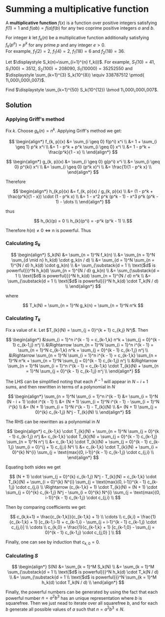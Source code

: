 # Summing a multiplicative function

A <b>multiplicative function</b> $f(x)$ is a function over positive integers satisfying $f(1)=1$ and $f(a b)=f(a) f(b)$ for any two coprime positive integers $a$ and $b$.

For integer $k$ let $f_k(n)$ be a multiplicative function additionally satisfying $f_k(p^e)=p^k$ for any prime $p$ and any integer $e > 0$.<br /> 
For example, $f_1(2)=2$, $f_1(4)=2$, $f_1(18)=6$ and $f_2(18)=36$.

Let $\displaystyle S_k(n)=\sum_{i=1}^{n} f_k(i)$.
For example, $S_1(10)=41$, $S_1(100)=3512$, $S_2(100)=208090$, $S_1(10000)=35252550$ and $\displaystyle \sum_{k=1}^{3} S_k(10^{8}) \equiv 338787512 \pmod{ 1\,000\,000\,007}$.

Find $\displaystyle \sum_{k=1}^{50} S_k(10^{12}) \bmod 1\,000\,000\,007$.

## Solution

### Applying Griff's method

Fix $k$. Choose $g_{k}(n) = n^k$. Applying Griff's method we get:

$$
\begin{align*}
f_{k, p}(x)
&= \sum_{i \geq 0} f(p^i) x^i \\
&= 1 + \sum_{i \geq 1} p^k x^i \\
&= 1 - p^k + p^k \sum_{i \geq 0}  x^i \\
&= 1 - p^k + \frac{p^k}{1 - x} \\
\end{align*}
$$

$$
\begin{align*}
g_{k, p}(x)
&= \sum_{i \geq 0} g(p^i) x^i \\
&= \sum_{i \geq 0} p^{ki} x^i \\
&= \sum_{i \geq 0} (p^k x)^i \\
&= \frac{1}{1 - p^k x} \\
\end{align*}
$$

Therefore

$$
\begin{align*}
h_{k,p}(x)
&= f_{k, p}(x) / g_{k, p}(x) \\
&= (1 - p^k + \frac{p^k}{1 - x}) \cdot (1 - p^k x) \\
&= 1 - x^2 p^k (p^k - 1) - x^3 p^k (p^k - 1) - \dots \\
\end{align*}
$$

thus

$$
h_{k}(p) = 0 \\
h_{k}(p^i) = -p^k (p^k - 1) \\
$$

Therefore $h(n) \not= 0 \iff \text{n is powerful}$. Thus

### Calculating $S_k$

$$
\begin{align*}
S_k(N)
&= \sum_{n = 1}^N f_k(n) \\
&= \sum_{n = 1}^N \sum_{d \mid n} h_k(d) \cdot g_k(n / d) \\
&= \sum_{d = 1}^N \sum_{n = 1}^{N / d} h_k(d) \cdot g_k(n) \\
&= \sum_{\substack{d = 1 \\ \text{$d$ is powerful}}}^N h_k(d) \sum_{n = 1}^{N / d} g_k(n) \\
&= \sum_{\substack{d = 1 \\ \text{$d$ is powerful}}}^N h_k(d) \sum_{n = 1}^{N / d} n^k \\
&= \sum_{\substack{d = 1 \\ \text{$d$ is powerful}}}^N h_k(d) \cdot T_k(N / d) \\
\end{align*}
$$

where

$$
T_k(N) = \sum_{n = 1}^N g_k(n) = \sum_{n = 1}^N n^k
$$

### Calculating $T_k$

Fix a value of $k$. Let $T_{k}(N) = \sum_{j = 0}^{k + 1} c_{k,j} N^j$. Then

$$
\begin{align*}
&\sum_{i = 1}^n i^{k - 1} = c_{k-1,k} n^k + \sum_{j = 0}^{k - 1} c_{k-1,j} n^j \\
&\Rightarrow \sum_{n = 1}^N \sum_{i = 1}^n i^{k - 1} = \sum_{n = 1}^N c_{k-1,k} n^k + \sum_{j = 0}^{k - 1} c_{k-1,j} n^j \\
&\Rightarrow \sum_{n = 1}^N \sum_{i = 1}^n i^{k - 1} = c_{k-1,k} \sum_{n = 1}^N n^k + \sum_{n = 1}^N \sum_{j = 0}^{k - 1} c_{k-1,j} n^j \\
&\Rightarrow \sum_{n = 1}^N \sum_{i = 1}^n i^{k - 1} = c_{k-1,k} \cdot T_{k}(N) + \sum_{n = 1}^N \sum_{j = 0}^{k - 1} c_{k-1,j} n^j \\
\end{align*}
$$

The LHS can be simplified noting that each $i^{k-1}$ will appear in $N - i + 1$ sums, and then rewritten in terms of a polynomial in $N$

$$
\begin{align*}
\sum_{n = 1}^N \sum_{i = 1}^n i^{k - 1}
&= \sum_{i = 1}^N (N - i + 1) \cdot i^{k - 1} \\
&= (N + 1) \sum_{i = 1}^N i^{k - 1} - \sum_{i = 1}^N i^{k} \\
&= (N + 1) \sum_{i = 1}^N i^{k - 1} - T_{k}(N) \\
&= (N + 1) \sum_{j = 0}^{k} c_{k-1,j} N^j - T_{k}(N) \\
\end{align*}
$$

The RHS can be rewritten as a polynomial in $N$

$$
\begin{align*}
c_{k-1,k} \cdot T_{k}(N) + \sum_{n = 1}^N \sum_{j = 0}^{k - 1} c_{k-1,j} n^j
&= c_{k-1,k} \cdot T_{k}(N) + \sum_{j = 0}^{k - 1} c_{k-1,j} \sum_{n = 1}^N n^j \\
&= c_{k-1,k} \cdot T_{k}(N) + \sum_{j = 0}^{k - 1} c_{k-1,j} \sum_{i = 0}^{j + 1} c_{j,i} N^i \\
&= c_{k-1,k} \cdot T_{k}(N) + \sum_{i = 0}^{k} N^{i} \sum_{j = \text{max}(0, i-1)}^{k - 1} c_{k-1,j} \cdot c_{j,i} \\
\end{align*}
$$

Equating both sides we get

$$
(N + 1) \cdot \sum_{j = 0}^{k} c_{k-1,j} N^j - T_{k}(N) = c_{k-1,k} \cdot T_{k}(N) + \sum_{i = 0}^{k} N^{i} \sum_{j = \text{max}(0, i-1)}^{k - 1} c_{k-1,j} \cdot c_{j,i} \\
\Rightarrow (c_{k-1,k} + 1) \cdot T_{k}(N) = (N + 1) \cdot \sum_{j = 0}^{k} c_{k-1,j} N^j - \sum_{i = 0}^{k} N^{i} \sum_{j = \text{max}(0, i-1)}^{k - 1} c_{k-1,j} \cdot c_{j,i} \\
$$

Then by comparing coefficients we get:

$$
c_{k,k+1} = \frac{c_{k-1,k}}{c_{k-1,k} + 1} \\
\cdots \\
c_{k,i} = \frac{1}{c_{k-1,k} + 1} [c_{k-1,i-1} + c_{k-1,i} - \sum_{j = i-1}^{k - 1} c_{k-1,j} \cdot c_{j,i}] \\
\cdots \\
c_{k,0} = \frac{1}{c_{k-1,k} + 1} [c_{k-1,0} - \sum_{j = 0}^{k - 1} c_{k-1,j} \cdot c_{j,0} ] \\
$$

Finally, one can see by induction that $c_{k,0} = 0$.

### Calculating $S$

$$
\begin{align*}
S(N)
&= \sum_{k = 1}^M S_k(N) \\
&= \sum_{k = 1}^M \sum_{\substack{d = 1 \\ \text{$d$ is powerful}}}^N h_k(d) \cdot T_k(N / d) \\
&= \sum_{\substack{d = 1 \\ \text{$d$ is powerful}}}^N \sum_{k = 1}^M h_k(d) \cdot T_k(N / d) \\
\end{align*}
$$

Finally, the powerful numbers can be generated by using the fact that each powerful number $n = a^2 b^3$ has an unique representation where $b$ is squarefree. Then we just nead to iterate over all squarefree $b$, and for each $b$ generate all possible values of $a$ such that $n = a^2 b^3 \leq N$.